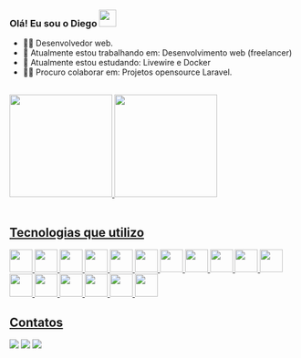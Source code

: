 ### Olá! Eu sou o Diego <img src="https://media.giphy.com/media/WUlplcMpOCEmTGBtBW/giphy.gif" width="30">

- 👨‍💻 Desenvolvedor web.
- 🔭 Atualmente estou trabalhando em: Desenvolvimento web (freelancer)
- 🌱 Atualmente estou estudando: Livewire e Docker
- :man_technologist: Procuro colaborar em: Projetos opensource Laravel.

<br>
<div>
<a href="https://github.com/diegodevweb">
<img loading="lazy" height="180em" src="https://github-readme-stats.vercel.app/api/top-langs/?username=diegodevweb&layout=compact&langs_count=7&theme=dracula"/>
<img loading="lazy" height="180em" src="https://github-readme-stats.vercel.app/api?username=diegodevweb&show_icons=true&theme=dracula&include_all_commits=true&count_private=true"/>
</div> <br>

## Tecnologias que utilizo
<img loading="lazy" src="https://cdn.jsdelivr.net/gh/devicons/devicon/icons/git/git-original.svg" width="40" height="40"/>  <img loading="lazy" src="https://cdn.jsdelivr.net/gh/devicons/devicon/icons/apache/apache-original.svg" width="40" height="40"/>  <img loading="lazy" src="https://cdn.jsdelivr.net/gh/devicons/devicon/icons/composer/composer-original.svg" height="40"/>  <img loading="lazy" src="https://cdn.jsdelivr.net/gh/devicons/devicon/icons/docker/docker-original.svg" width="40" height="40"/>  <img loading="lazy" src="https://cdn.jsdelivr.net/gh/devicons/devicon/icons/javascript/javascript-original.svg" width="40" height="40"/>    <img loading="lazy" src="https://cdn.jsdelivr.net/gh/devicons/devicon/icons/laravel/laravel-plain.svg" width="40" height="40"/>  <img loading="lazy" src="https://cdn.jsdelivr.net/gh/devicons/devicon/icons/linux/linux-original.svg" width="40" height="40"/>  <img loading="lazy" src="https://cdn.jsdelivr.net/gh/devicons/devicon/icons/mongodb/mongodb-original.svg" width="40" height="40"/>  <img loading="lazy" src="https://cdn.jsdelivr.net/gh/devicons/devicon/icons/mysql/mysql-original.svg" width="40" height="40"/>  <img loading="lazy" src="https://cdn.jsdelivr.net/gh/devicons/devicon/icons/nginx/nginx-original.svg" width="40" height="40"/>  <img loading="lazy" src="https://cdn.jsdelivr.net/gh/devicons/devicon/icons/nodejs/nodejs-original-wordmark.svg" width="40" height="40"/>  <img loading="lazy" src="https://cdn.jsdelivr.net/gh/devicons/devicon/icons/npm/npm-original-wordmark.svg" width="40" height="40"/>    <img loading="lazy" src="https://cdn.jsdelivr.net/gh/devicons/devicon/icons/php/php-original.svg" width="40" height="40"/>   <img loading="lazy" src="https://cdn.jsdelivr.net/gh/devicons/devicon/icons/redis/redis-original.svg" width="40" height="40"/>   <img loading="lazy" src="https://cdn.jsdelivr.net/gh/devicons/devicon/icons/tailwindcss/tailwindcss-plain.svg" width="40" height="40"/>  <img src="https://avatars.githubusercontent.com/u/51960834?s=200&v=4https://avatars.githubusercontent.com/u/51960834?s=200&v=4" width="40" height="40" />  <img src="https://avatars.githubusercontent.com/u/59030169?s=200&v=4" width="40" height="40" />
<div>

## Contatos
<a href="https://www.youtube.com/@diegodevwebb" target="_blank"><img loading="lazy" src="https://img.shields.io/badge/YouTube-FF0000?style=for-the-badge&logo=youtube&logoColor=white" target="_blank"></a>
<a href = "mailto:diego.devwebb@gmail.com"><img loading="lazy" src="https://img.shields.io/badge/Gmail-D14836?style=for-the-badge&logo=gmail&logoColor=white" target="_blank"></a>
<a href="https://www.linkedin.com/in/diego-rodrigues-500b0081/" target="_blank"><img loading="lazy" src="https://img.shields.io/badge/-LinkedIn-%230077B5?style=for-the-badge&logo=linkedin&logoColor=white" target="_blank"></a>   
</div>


  

